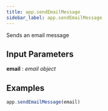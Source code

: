 ```yaml
---
title: app.sendEmailMessage
sidebar_label: app.sendEmailMessage
---
```

Sends an email message

## Input Parameters
 **email** : *email object*


## Examples
```js
app.sendEmailMessage(email)
```